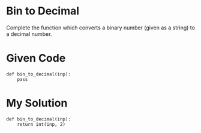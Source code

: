 # Bin to Decimal

Complete the function which converts a binary number (given as a string) to a decimal number.

# Given Code

```{python}
def bin_to_decimal(inp):
    pass
```

# My Solution

```{python}
def bin_to_decimal(inp):
    return int(inp, 2)
```
